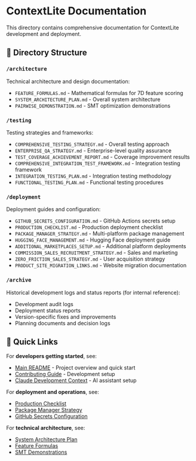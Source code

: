 # ContextLite Documentation

This directory contains comprehensive documentation for ContextLite development and deployment.

## 📁 Directory Structure

### `/architecture`
Technical architecture and design documentation:
- `FEATURE_FORMULAS.md` - Mathematical formulas for 7D feature scoring
- `SYSTEM_ARCHITECTURE_PLAN.md` - Overall system architecture
- `PAIRWISE_DEMONSTRATION.md` - SMT optimization demonstrations

### `/testing`
Testing strategies and frameworks:
- `COMPREHENSIVE_TESTING_STRATEGY.md` - Overall testing approach
- `ENTERPRISE_QA_STRATEGY.md` - Enterprise-level quality assurance
- `TEST_COVERAGE_ACHIEVEMENT_REPORT.md` - Coverage improvement results
- `COMPREHENSIVE_INTEGRATION_TEST_FRAMEWORK.md` - Integration testing framework
- `INTEGRATION_TESTING_PLAN.md` - Integration testing methodology
- `FUNCTIONAL_TESTING_PLAN.md` - Functional testing procedures

### `/deployment`
Deployment guides and configuration:
- `GITHUB_SECRETS_CONFIGURATION.md` - GitHub Actions secrets setup
- `PRODUCTION_CHECKLIST.md` - Production deployment checklist
- `PACKAGE_MANAGER_STRATEGY.md` - Multi-platform package management
- `HUGGING_FACE_MANAGEMENT.md` - Hugging Face deployment guide
- `ADDITIONAL_MARKETPLACES_SETUP.md` - Additional platform deployments
- `COMMISSION_SALES_RECRUITMENT_STRATEGY.md` - Sales and marketing
- `ZERO_FRICTION_SALES_STRATEGY.md` - User acquisition strategy
- `PRODUCT_SITE_MIGRATION_LINKS.md` - Website migration documentation

### `/archive`
Historical development logs and status reports (for internal reference):
- Development audit logs
- Deployment status reports
- Version-specific fixes and improvements
- Planning documents and decision logs

## 🚀 Quick Links

For **developers getting started**, see:
- [Main README](../README.md) - Project overview and quick start
- [Contributing Guide](../CONTRIBUTING.md) - Development setup
- [Claude Development Context](../CLAUDE.md) - AI assistant setup

For **deployment and operations**, see:
- [Production Checklist](deployment/PRODUCTION_CHECKLIST.md)
- [Package Manager Strategy](deployment/PACKAGE_MANAGER_STRATEGY.md)
- [GitHub Secrets Configuration](deployment/GITHUB_SECRETS_CONFIGURATION.md)

For **technical architecture**, see:
- [System Architecture Plan](architecture/SYSTEM_ARCHITECTURE_PLAN.md)
- [Feature Formulas](architecture/FEATURE_FORMULAS.md)
- [SMT Demonstrations](architecture/PAIRWISE_DEMONSTRATION.md)
